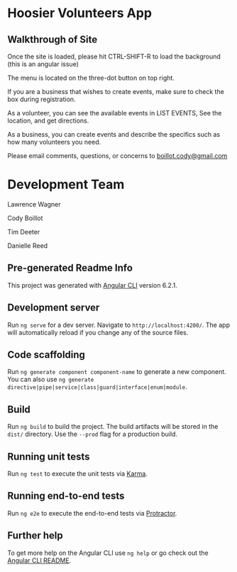 # Hoosier Volunteers App

## Walkthrough of Site

Once the site is loaded, please hit CTRL-SHIFT-R to load the background (this is an angular issue)

The menu is located on the three-dot button on top right.

If you are a business that wishes to create events, make sure to check the box during registration.

As a volunteer, you can see the available events in LIST EVENTS, See the location, and get directions.

As a business, you can create events and describe the specifics such as how many volunteers you need.

Please email comments, questions, or concerns to boillot.cody@gmail.com

# Development Team

Lawrence Wagner

Cody Boillot

Tim Deeter

Danielle Reed

## Pre-generated Readme Info

This project was generated with [Angular CLI](https://github.com/angular/angular-cli) version 6.2.1.

## Development server

Run `ng serve` for a dev server. Navigate to `http://localhost:4200/`. The app will automatically reload if you change any of the source files.

## Code scaffolding

Run `ng generate component component-name` to generate a new component. You can also use `ng generate directive|pipe|service|class|guard|interface|enum|module`.

## Build

Run `ng build` to build the project. The build artifacts will be stored in the `dist/` directory. Use the `--prod` flag for a production build.

## Running unit tests

Run `ng test` to execute the unit tests via [Karma](https://karma-runner.github.io).

## Running end-to-end tests

Run `ng e2e` to execute the end-to-end tests via [Protractor](http://www.protractortest.org/).

## Further help

To get more help on the Angular CLI use `ng help` or go check out the [Angular CLI README](https://github.com/angular/angular-cli/blob/master/README.md).
